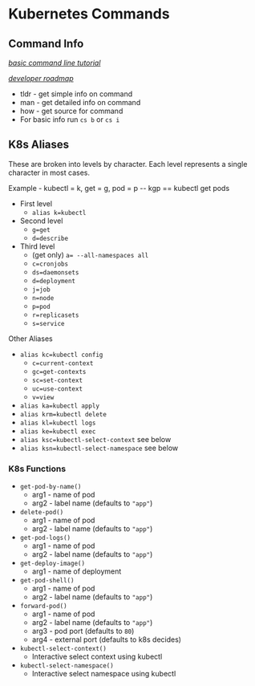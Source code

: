 # Kubernetes Commands

## Command Info

*[basic command line tutorial](https://ubuntu.com/tutorials/command-line-for-beginners#1-overview)*

*[developer roadmap](https://github.com/kamranahmedse/developer-roadmap)*

* tldr - get simple info on command
* man - get detailed info on command
* how - get source for command
* For basic info run `cs b` or `cs i`

## K8s Aliases

These are broken into levels by character. Each level represents a single character in most cases.

Example - kubectl = k, get = g, pod = p -- kgp == kubectl get pods

* First level
  * `alias k=kubectl`
* Second level
  * `g=get`
  * `d=describe`
* Third level
  * (get only) `a= --all-namespaces all`
  * `c=cronjobs`
  * `ds=daemonsets`
  * `d=deployment`
  * `j=job`
  * `n=node`
  * `p=pod`
  * `r=replicasets`
  * `s=service`

Other Aliases

* `alias kc=kubectl config`
  * `c=current-context`
  * `gc=get-contexts`
  * `sc=set-context`
  * `uc=use-context`
  * `v=view`
* `alias ka=kubectl apply`
* `alias krm=kubectl delete`
* `alias kl=kubectl logs`
* `alias ke=kubectl exec`
* `alias ksc=kubectl-select-context` see below
* `alias ksn=kubectl-select-namespace` see below

### K8s Functions

* `get-pod-by-name()`
  * arg1 - name of pod
  * arg2 - label name (defaults to `"app"`)
* `delete-pod()`
  * arg1 - name of pod
  * arg2 - label name (defaults to `"app"`)
* `get-pod-logs()`
  * arg1 - name of pod
  * arg2 - label name (defaults to `"app"`)
* `get-deploy-image()`
  * arg1 - name of deployment
* `get-pod-shell()`
  * arg1 - name of pod
  * arg2 - label name (defaults to `"app"`)
* `forward-pod()`
  * arg1 - name of pod
  * arg2 - label name (defaults to `"app"`)
  * arg3 - pod port (defaults to `80`)
  * arg4 - external port (defaults to k8s decides)
* `kubectl-select-context()`
  * Interactive select context using kubectl
* `kubectl-select-namespace()`
  * Interactive select namespace using kubectl
